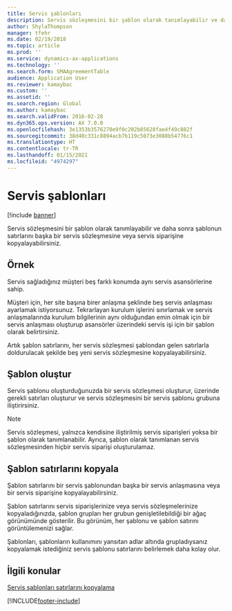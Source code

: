```yaml
---
title: Servis şablonları
description: Servis sözleşmesini bir şablon olarak tanımlayabilir ve daha sonra şablonun satırlarını başka bir servis sözleşmesine veya servis siparişine kopyalayabilirsiniz.
author: ShylaThompson
manager: tfehr
ms.date: 02/19/2018
ms.topic: article
ms.prod: ''
ms.service: dynamics-ax-applications
ms.technology: ''
ms.search.form: SMAAgreementTable
audience: Application User
ms.reviewer: kamaybac
ms.custom: ''
ms.assetid: ''
ms.search.region: Global
ms.author: kamaybac
ms.search.validFrom: 2016-02-28
ms.dyn365.ops.version: AX 7.0.0
ms.openlocfilehash: 3e1353b3576270e9f0c202b85628fae4f49c882f
ms.sourcegitcommit: 38d40c331c8894acb7b119c5073e3088b54776c1
ms.translationtype: HT
ms.contentlocale: tr-TR
ms.lasthandoff: 01/15/2021
ms.locfileid: "4974297"
---
```

# <a name="service-templates"></a>Servis şablonları

[!include [banner](../includes/banner.md)]

Servis sözleşmesini bir şablon olarak tanımlayabilir ve daha sonra şablonun satırlarını başka bir servis sözleşmesine veya servis siparişine kopyalayabilirsiniz.

## <a name="example"></a>Örnek

Servis sağladığınız müşteri beş farklı konumda aynı servis asansörlerine sahip.

Müşteri için, her site başına birer anlaşma şeklinde beş servis anlaşması ayarlamak istiyorsunuz.
Tekrarlayan kurulum işlerini sınırlamak ve servis anlaşmalarında kurulum bilgilerinin aynı olduğundan emin olmak için bir servis anlaşması oluşturup asansörler üzerindeki servis işi için bir şablon olarak belirtirsiniz.

Artık şablon satırlarını, her servis sözleşmesi şablondan gelen satırlarla doldurulacak şekilde beş yeni servis sözleşmesine kopyalayabilirsiniz.

## <a name="create-a-template"></a>Şablon oluştur

Servis şablonu oluşturduğunuzda bir servis sözleşmesi oluşturur, üzerinde gerekli satırları oluşturur ve servis sözleşmesini bir servis şablonu grubuna iliştirirsiniz.

> [!NOTE]
> Servis sözleşmesi, yalnızca kendisine iliştirilmiş servis siparişleri yoksa bir şablon olarak tanımlanabilir. Ayrıca, şablon olarak tanımlanan servis sözleşmesinden hiçbir servis siparişi oluşturulamaz.

## <a name="copy-template-lines"></a>Şablon satırlarını kopyala

Şablon satırlarını bir servis şablonundan başka bir servis anlaşmasına veya bir servis siparişine kopyalayabilirsiniz.

Şablon satırlarını servis siparişlerinize veya servis sözleşmelerinize kopyaladığınızda, şablon grupları her grubun genişletilebildiği bir ağaç görünümünde gösterilir. Bu görünüm, her şablonu ve şablon satırını görüntülemenizi sağlar.

Şablonları, şablonların kullanımını yansıtan adlar altında grupladıysanız kopyalamak istediğiniz servis şablonu satırlarını belirlemek daha kolay olur.

## <a name="related-topics"></a>İlgili konular

[Servis şablonları satırlarını kopyalama](copy-service-template-lines.md)


[!INCLUDE[footer-include](../../includes/footer-banner.md)]